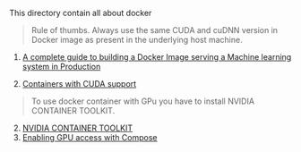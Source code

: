 This directory contain all about docker
 > Rule of thumbs.
 > Always use the same CUDA and cuDNN version in Docker image as present in the underlying host machine.
1. [A complete guide to building a Docker Image serving a Machine learning system in Production](https://towardsdatascience.com/a-complete-guide-to-building-a-docker-image-serving-a-machine-learning-system-in-production-d8b5b0533bde)

1.  [Containers with CUDA support](https://lpryszcz.medium.com/containers-with-cuda-support-5467f393649f)

> To use docker container with GPu you have to install NVIDIA CONTAINER TOOLKIT.
 
2. [NVIDIA CONTAINER TOOLKIT](https://docs.nvidia.com/datacenter/cloud-native/container-toolkit/install-guide.html)
3. [Enabling GPU access with Compose](https://docs.docker.com/compose/gpu-support/)
